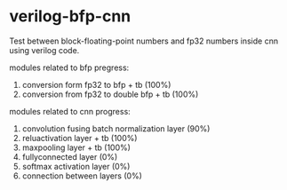 # verilog-bfp-cnn

Test between block-floating-point numbers and fp32 numbers inside cnn using verilog code.

modules related to bfp pregress:
1. conversion form fp32 to bfp + tb            (100%)
2. conversion from fp32 to double bfp + tb     (100%)

modules related to cnn progress:
1. convolution fusing batch normalization layer (90%)
2. reluactivation layer + tb                   (100%)
3. maxpooling layer + tb                       (100%)
4. fullyconnected layer                          (0%)
5. softmax activation layer                      (0%)
6. connection between layers                     (0%)
